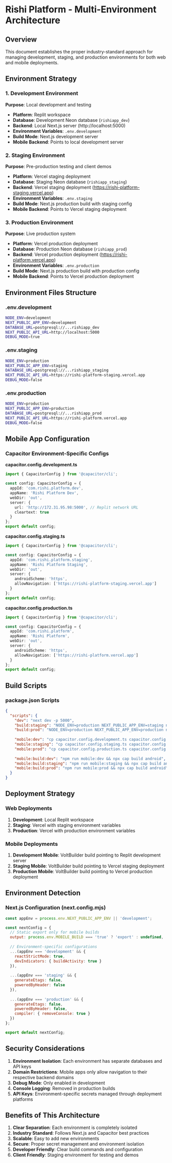 # Rishi Platform - Multi-Environment Architecture

## Overview

This document establishes the proper industry-standard approach for managing development, staging, and production environments for both web and mobile deployments.

## Environment Strategy

### 1. Development Environment
**Purpose**: Local development and testing
- **Platform**: Replit workspace
- **Database**: Development Neon database (`rishiapp_dev`)
- **Backend**: Local Next.js server (http://localhost:5000)
- **Environment Variables**: `.env.development`
- **Build Mode**: Next.js development server
- **Mobile Backend**: Points to local development server

### 2. Staging Environment  
**Purpose**: Pre-production testing and client demos
- **Platform**: Vercel staging deployment
- **Database**: Staging Neon database (`rishiapp_staging`)
- **Backend**: Vercel staging deployment (https://rishi-platform-staging.vercel.app)
- **Environment Variables**: `.env.staging`
- **Build Mode**: Next.js production build with staging config
- **Mobile Backend**: Points to Vercel staging deployment

### 3. Production Environment
**Purpose**: Live production system
- **Platform**: Vercel production deployment  
- **Database**: Production Neon database (`rishiapp_prod`)
- **Backend**: Vercel production deployment (https://rishi-platform.vercel.app)
- **Environment Variables**: `.env.production`
- **Build Mode**: Next.js production build with production config
- **Mobile Backend**: Points to Vercel production deployment

## Environment Files Structure

### .env.development
```bash
NODE_ENV=development
NEXT_PUBLIC_APP_ENV=development
DATABASE_URL=postgresql://...rishiapp_dev
NEXT_PUBLIC_API_URL=http://localhost:5000
DEBUG_MODE=true
```

### .env.staging
```bash
NODE_ENV=production
NEXT_PUBLIC_APP_ENV=staging
DATABASE_URL=postgresql://...rishiapp_staging  
NEXT_PUBLIC_API_URL=https://rishi-platform-staging.vercel.app
DEBUG_MODE=false
```

### .env.production
```bash
NODE_ENV=production
NEXT_PUBLIC_APP_ENV=production
DATABASE_URL=postgresql://...rishiapp_prod
NEXT_PUBLIC_API_URL=https://rishi-platform.vercel.app
DEBUG_MODE=false
```

## Mobile App Configuration

### Capacitor Environment-Specific Configs

**capacitor.config.development.ts**
```typescript
import { CapacitorConfig } from '@capacitor/cli';

const config: CapacitorConfig = {
  appId: 'com.rishi.platform.dev',
  appName: 'Rishi Platform Dev',
  webDir: 'out',
  server: {
    url: 'http://172.31.95.98:5000', // Replit network URL
    cleartext: true
  }
};
export default config;
```

**capacitor.config.staging.ts**
```typescript
import { CapacitorConfig } from '@capacitor/cli';

const config: CapacitorConfig = {
  appId: 'com.rishi.platform.staging',
  appName: 'Rishi Platform Staging',
  webDir: 'out',
  server: {
    androidScheme: 'https',
    allowNavigation: ['https://rishi-platform-staging.vercel.app']
  }
};
export default config;
```

**capacitor.config.production.ts**
```typescript
import { CapacitorConfig } from '@capacitor/cli';

const config: CapacitorConfig = {
  appId: 'com.rishi.platform',
  appName: 'Rishi Platform',
  webDir: 'out',
  server: {
    androidScheme: 'https',
    allowNavigation: ['https://rishi-platform.vercel.app']
  }
};
export default config;
```

## Build Scripts

### package.json Scripts
```json
{
  "scripts": {
    "dev": "next dev -p 5000",
    "build:staging": "NODE_ENV=production NEXT_PUBLIC_APP_ENV=staging next build",
    "build:prod": "NODE_ENV=production NEXT_PUBLIC_APP_ENV=production next build",
    
    "mobile:dev": "cp capacitor.config.development.ts capacitor.config.ts && npm run build:static && npx cap sync",
    "mobile:staging": "cp capacitor.config.staging.ts capacitor.config.ts && NODE_ENV=staging npm run build:static && npx cap sync",
    "mobile:prod": "cp capacitor.config.production.ts capacitor.config.ts && NODE_ENV=production npm run build:static && npx cap sync",
    
    "mobile:build:dev": "npm run mobile:dev && npx cap build android",
    "mobile:build:staging": "npm run mobile:staging && npx cap build android", 
    "mobile:build:prod": "npm run mobile:prod && npx cap build android"
  }
}
```

## Deployment Strategy

### Web Deployments
1. **Development**: Local Replit workspace
2. **Staging**: Vercel with staging environment variables
3. **Production**: Vercel with production environment variables

### Mobile Deployments
1. **Development Mobile**: VoltBuilder build pointing to Replit development server
2. **Staging Mobile**: VoltBuilder build pointing to Vercel staging deployment
3. **Production Mobile**: VoltBuilder build pointing to Vercel production deployment

## Environment Detection

### Next.js Configuration (next.config.mjs)
```javascript
const appEnv = process.env.NEXT_PUBLIC_APP_ENV || 'development';

const nextConfig = {
  // Static export only for mobile builds
  output: process.env.MOBILE_BUILD === 'true' ? 'export' : undefined,
  
  // Environment-specific configurations
  ...(appEnv === 'development' && {
    reactStrictMode: true,
    devIndicators: { buildActivity: true }
  }),
  
  ...(appEnv === 'staging' && {
    generateEtags: false,
    poweredByHeader: false
  }),
  
  ...(appEnv === 'production' && {
    generateEtags: false,
    poweredByHeader: false,
    compiler: { removeConsole: true }
  })
};

export default nextConfig;
```

## Security Considerations

1. **Environment Isolation**: Each environment has separate databases and API keys
2. **Domain Restrictions**: Mobile apps only allow navigation to their respective backend domains
3. **Debug Mode**: Only enabled in development
4. **Console Logging**: Removed in production builds
5. **API Keys**: Environment-specific secrets managed through deployment platforms

## Benefits of This Architecture

1. **Clear Separation**: Each environment is completely isolated
2. **Industry Standard**: Follows Next.js and Capacitor best practices
3. **Scalable**: Easy to add new environments
4. **Secure**: Proper secret management and environment isolation
5. **Developer Friendly**: Clear build commands and configuration
6. **Client Friendly**: Staging environment for testing and demos